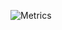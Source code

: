 ![Metrics](https://metrics.lecoq.io/stephanBerger?template=classic&base.header=0&languages=1&stars=1&pagespeed=1&isocalendar=1&languages.ignored=html%2Ccss&pagespeed.detailed=true&pagespeed.screenshot=false&isocalendar.duration=half-year&stars.limit=4&config.timezone=Europe%2FParis)
